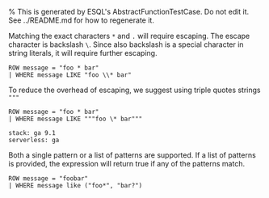 % This is generated by ESQL's AbstractFunctionTestCase. Do not edit it. See ../README.md for how to regenerate it.

Matching the exact characters `*` and `.` will require escaping.
The escape character is backslash `\`. Since also backslash is a special character in string literals,
it will require further escaping.

```esql
ROW message = "foo * bar"
| WHERE message LIKE "foo \\* bar"
```


To reduce the overhead of escaping, we suggest using triple quotes strings `"""`

```esql
ROW message = "foo * bar"
| WHERE message LIKE """foo \* bar"""
```


```{applies_to}
stack: ga 9.1
serverless: ga
```
Both a single pattern or a list of patterns are supported. If a list of patterns is provided,
the expression will return true if any of the patterns match.

```esql
ROW message = "foobar"
| WHERE message like ("foo*", "bar?")
```


